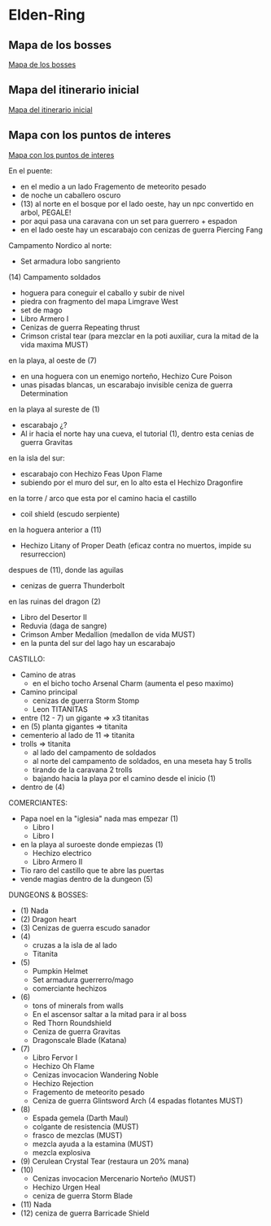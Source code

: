 # Elden-Ring

## Mapa de los bosses
[Mapa de los bosses](/img/elden_ring_beta_map.jpg)

## Mapa del itinerario inicial
[Mapa del itinerario inicial](img/itinerario_inicial.jpg)

## Mapa con los puntos de interes
[Mapa con los puntos de interes](img/mas_puntos_de_interes.jpg)

En el puente:
- en el medio a un lado Fragemento de meteorito pesado
- de noche un caballero oscuro
- (13) al norte en el bosque por el lado oeste, hay un npc convertido en arbol, PEGALE!
- por aqui pasa una caravana con un set para guerrero + espadon
- en el lado oeste hay un escarabajo con cenizas de guerra Piercing Fang

Campamento Nordico al norte:
- Set armadura lobo sangriento

(14) Campamento soldados
- hoguera para coneguir el caballo y subir de nivel
- piedra con fragmento del mapa Limgrave West
- set de mago
- Libro Armero I
- Cenizas de guerra Repeating thrust
- Crimson cristal tear (para mezclar en la poti auxiliar, cura la mitad de la vida maxima MUST)

en la playa, al oeste de (7) 
- en una hoguera con un enemigo norteño, Hechizo Cure Poison
- unas pisadas blancas, un escarabajo invisible ceniza de guerra Determination

en la playa al sureste de (1)
- escarabajo ¿?
- Al ir hacia el norte hay una cueva, el tutorial (1), dentro esta cenias de guerra Gravitas

en la isla del sur:
- escarabajo con Hechizo Feas Upon Flame
- subiendo por el muro del sur, en lo alto esta el Hechizo Dragonfire

en la torre / arco que esta por el camino hacia el castillo
- coil shield (escudo serpiente)

en la hoguera anterior a (11) 
- Hechizo Litany of Proper Death (eficaz contra no muertos, impide su resurreccion)

despues de (11), donde las aguilas
- cenizas de guerra Thunderbolt

en las ruinas del dragon (2)
- Libro del Desertor II
- Reduvia (daga de sangre)
- Crimson Amber Medallion (medallon de vida MUST)
- en la punta del sur del lago hay un escarabajo

CASTILLO:
- Camino de atras
    - en el bicho tocho Arsenal Charm (aumenta el peso maximo)
- Camino principal
    - cenizas de guerra Storm Stomp
    - Leon
TITANITAS
- entre (12 - 7) un gigante => x3 titanitas
- en (5) planta gigantes => titanita
- cementerio al lado de 11 => titanita
- trolls => titanita
    - al lado del campamento de soldados
    - al norte del campamento de soldados, en una meseta hay 5 trolls
    - tirando de la caravana 2 trolls
    - bajando hacia la playa por el camino desde el inicio (1)
- dentro de (4)

COMERCIANTES:
- Papa noel en la "iglesia" nada mas empezar (1)
    - Libro  I
    - Libro  I
- en la playa al suroeste donde empiezas (1)
    - Hechizo electrico
    - Libro Armero II
- Tio raro del castillo que te abre las puertas
- vende magias dentro de la dungeon (5)

DUNGEONS & BOSSES:
- (1) Nada
- (2) Dragon heart
- (3) Cenizas de guerra escudo sanador
- (4)
    - cruzas a la isla de al lado
    - Titanita
- (5)
    - Pumpkin Helmet
    - Set armadura guerrerro/mago
    - comerciante hechizos
- (6)
    - tons of minerals from walls
    - En el ascensor saltar a la mitad para ir al boss
    - Red Thorn Roundshield
    - Ceniza de guerra Gravitas
    - Dragonscale Blade (Katana) 
- (7) 
    - Libro Fervor I
    - Hechizo Oh Flame
    - Cenizas invocacion Wandering Noble
    - Hechizo Rejection
    - Fragemento de meteorito pesado
    - Ceniza de guerra Glintsword Arch (4 espadas flotantes MUST)
- (8) 
    - Espada gemela (Darth Maul)
    - colgante de resistencia (MUST)
    - frasco de mezclas (MUST)
    - mezcla ayuda a la estamina (MUST)
    - mezcla explosiva
- (9) Cerulean Crystal Tear (restaura un 20% mana)
- (10) 
    - Cenizas invocacion Mercenario Norteño (MUST)
    - Hechizo Urgen Heal
    - ceniza de guerra Storm Blade
- (11) Nada
- (12) ceniza de guerra Barricade Shield

